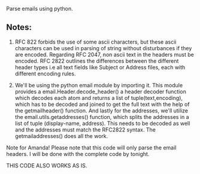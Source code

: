 Parse emails using python.

Notes:
------
1. RFC 822 forbids the use of some ascii characters, but these ascii characters
can be used in parsing of string without disturbances if they are encoded.
Regarding RFC 2047, non ascii text in the headers must be encoded.
RFC 2822 outlines the differences between the different header types
i.e all text fields like Subject or Address files, each with different encoding rules.

2. We'll be using the python email module by importing it. This module provides a
email.Header.decode_header() a header decoder function which decodes each atom and
returns a list of tuple(text,encoding), which has to be decoded and joined to
get the full text with the help of the getmailheader() function. And lastly for
the addresses, we'll utilize the email.utils.getaddresses() function, which splits the
addresses in a list of tuple (display-name, address). This needs to be decoded as well
and the addresses must match the RFC2822 syntax. The getmailaddresses() does all the work.

Note for Amanda!
Please note that this code will only parse the email headers.
I will be done with the complete code by tonight.

THIS CODE ALSO WORKS AS IS.

